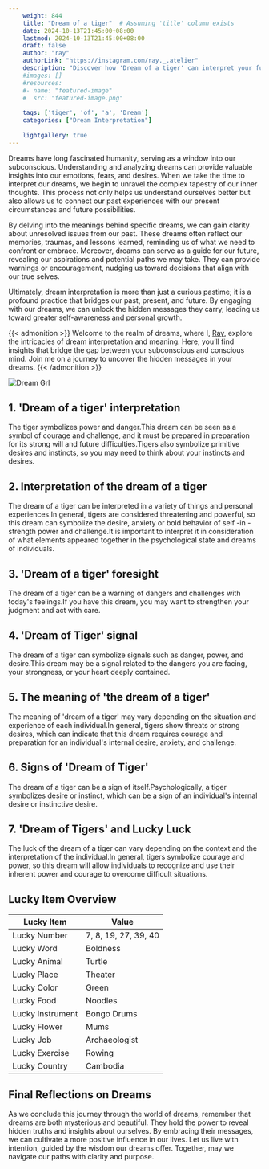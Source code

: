```yaml
---
    weight: 844
    title: "Dream of a tiger"  # Assuming 'title' column exists
    date: 2024-10-13T21:45:00+08:00
    lastmod: 2024-10-13T21:45:00+08:00
    draft: false
    author: "ray"
    authorLink: "https://instagram.com/ray._.atelier"
    description: "Discover how 'Dream of a tiger' can interpret your future and uncover its significant meanings in your life."
    #images: []
    #resources:
    #- name: "featured-image"
    #  src: "featured-image.png"
    
    tags: ['tiger', 'of', 'a', 'Dream']
    categories: ["Dream Interpretation"]
    
    lightgallery: true
---
```

    
Dreams have long fascinated humanity, serving as a window into our subconscious. Understanding and analyzing dreams can provide valuable insights into our emotions, fears, and desires. When we take the time to interpret our dreams, we begin to unravel the complex tapestry of our inner thoughts. This process not only helps us understand ourselves better but also allows us to connect our past experiences with our present circumstances and future possibilities.

By delving into the meanings behind specific dreams, we can gain clarity about unresolved issues from our past. These dreams often reflect our memories, traumas, and lessons learned, reminding us of what we need to confront or embrace. Moreover, dreams can serve as a guide for our future, revealing our aspirations and potential paths we may take. They can provide warnings or encouragement, nudging us toward decisions that align with our true selves.

Ultimately, dream interpretation is more than just a curious pastime; it is a profound practice that bridges our past, present, and future. By engaging with our dreams, we can unlock the hidden messages they carry, leading us toward greater self-awareness and personal growth.

{{< admonition >}}
Welcome to the realm of dreams, where I, [Ray](https://instagram.com/ray._.atelier), explore the intricacies of dream interpretation and meaning. Here, you’ll find insights that bridge the gap between your subconscious and conscious mind. Join me on a journey to uncover the hidden messages in your dreams.
{{< /admonition >}}

![Dream Grl](https://cdn.pixabay.com/photo/2017/11/02/03/35/gothic-2910057_1280.jpg "Dream Grl")

## 1. 'Dream of a tiger' interpretation
The tiger symbolizes power and danger.This dream can be seen as a symbol of courage and challenge, and it must be prepared in preparation for its strong will and future difficulties.Tigers also symbolize primitive desires and instincts, so you may need to think about your instincts and desires.

## 2. Interpretation of the dream of a tiger
The dream of a tiger can be interpreted in a variety of things and personal experiences.In general, tigers are considered threatening and powerful, so this dream can symbolize the desire, anxiety or bold behavior of self -in -strength power and challenge.It is important to interpret it in consideration of what elements appeared together in the psychological state and dreams of individuals.

## 3. 'Dream of a tiger' foresight
The dream of a tiger can be a warning of dangers and challenges with today's feelings.If you have this dream, you may want to strengthen your judgment and act with care.

## 4. 'Dream of Tiger' signal
The dream of a tiger can symbolize signals such as danger, power, and desire.This dream may be a signal related to the dangers you are facing, your strongness, or your heart deeply contained.

## 5. The meaning of 'the dream of a tiger'
The meaning of 'dream of a tiger' may vary depending on the situation and experience of each individual.In general, tigers show threats or strong desires, which can indicate that this dream requires courage and preparation for an individual's internal desire, anxiety, and challenge.

## 6. Signs of 'Dream of Tiger'
The dream of a tiger can be a sign of itself.Psychologically, a tiger symbolizes desire or instinct, which can be a sign of an individual's internal desire or instinctive desire.

## 7. 'Dream of Tigers' and Lucky Luck
The luck of the dream of a tiger can vary depending on the context and the interpretation of the individual.In general, tigers symbolize courage and power, so this dream will allow individuals to recognize and use their inherent power and courage to overcome difficult situations.

## Lucky Item Overview
| Lucky Item          | Value              |
|---------------|--------------------|
| Lucky Number        | 7, 8, 19, 27, 39, 40  |
| Lucky Word          | Boldness |
| Lucky Animal        | Turtle |
| Lucky Place         | Theater     |
| Lucky Color         | Green     |
| Lucky Food          | Noodles      |
| Lucky Instrument    | Bongo Drums |
| Lucky Flower        | Mums    |
| Lucky Job           | Archaeologist       |
| Lucky Exercise      | Rowing  |
| Lucky Country       | Cambodia    |


##  Final Reflections on Dreams

As we conclude this journey through the world of dreams, remember that dreams are both mysterious and beautiful. They hold the power to reveal hidden truths and insights about ourselves. By embracing their messages, we can cultivate a more positive influence in our lives. Let us live with intention, guided by the wisdom our dreams offer. Together, may we navigate our paths with clarity and purpose.
